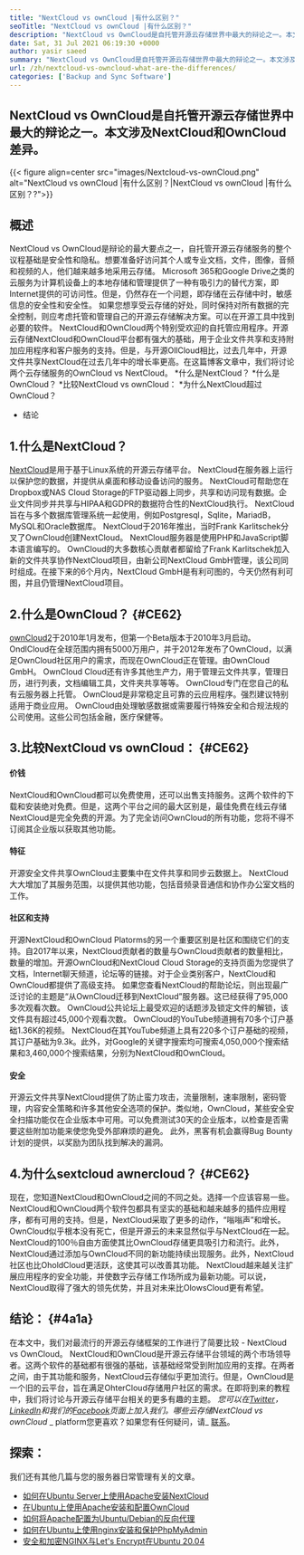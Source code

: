 ```yaml
---
title: "NextCloud vs ownCloud |有什么区别？" 
seoTitle: "NextCloud vs ownCloud |有什么区别？" 
description: "NextCloud vs OwnCloud是自托管开源云存储世界中最大的辩论之一。本文是关于NextCloud和OwnCloud的。" 
date: Sat, 31 Jul 2021 06:19:30 +0000
author: yasir saeed
summary: "NextCloud vs OwnCloud是自托管开源云存储世界中最大的辩论之一。本文涉及NextCloud和OwnCloud差异。" 
url: /zh/nextcloud-vs-owncloud-what-are-the-differences/
categories: ['Backup and Sync Software']
---
```


## NextCloud vs OwnCloud是自托管开源云存储世界中最大的辩论之一。本文涉及NextCloud和OwnCloud差异。

{{< figure align=center src="images/Nextcloud-vs-ownCloud.png" alt="NextCloud vs ownCloud |有什么区别？|NextCloud vs ownCloud |有什么区别？?">}}


## **概述**
NextCloud vs OwnCloud是辩论的最大要点之一，自托管开源云存储服务的整个议程基础是安全性和隐私。想要准备好访问其个人或专业文档，文件，图像，音频和视频的人，他们越来越多地采用云存储。 Microsoft 365和Google Drive之类的云服务为计算机设备上的本地存储和管理提供了一种有吸引力的替代方案，即Internet提供的可访问性。但是，仍然存在一个问题，即存储在云存储中时，敏感信息的安全性和安全性。
如果您想享受云存储的好处，同时保持对所有数据的完全控制，则应考虑托管和管理自己的开源云存储解决方案。可以在开源工具中找到必要的软件。 NextCloud和OwnCloud两个特别受欢迎的自托管应用程序。开源云存储NextCloud和OwnCloud平台都有强大的基础，用于企业文件共享和支持附加应用程序和客户服务的支持。但是，与开源OllCloud相比，过去几年中，开源文件共享NextCloud在过去几年中的增长率更高。在这篇博客文章中，我们将讨论两个云存储服务的OwnCloud vs NextCloud。
  *什么是NextCloud？
  *什么是OwnCloud？
  *比较NextCloud vs ownCloud：
  *为什么NextCloud超过OwnCloud？
  * 结论

## 1.什么是NextCloud？
[NextCloud][1]是用于基于Linux系统的开源云存储平台。 NextCloud在服务器上运行以保护您的数据，并提供从桌面和移动设备访问的服务。 NextCloud可帮助您在Dropbox或NAS Cloud Storage的FTP驱动器上同步，共享和访问现有数据。企业文件同步并共享与HIPAA和GDPR的数据符合性的NextCloud执行。 NextCloud旨在与多个数据库管理系统一起使用，例如Postgresql，Sqlite，MariadB，MySQL和Oracle数据库。
NextCloud于2016年推出，当时Frank Karlitschek分叉了OwnCloud创建NextCloud。 NextCloud服务器是使用PHP和JavaScript脚本语言编写的。 OwnCloud的大多数核心贡献者都留给了Frank Karlitschek加入新的文件共享协作NextCloud项目，由新公司NextCloud GmbH管理，该公司同时组成。在接下来的6个月内，NextCloud GmbH是有利可图的，今天仍然有利可图，并且仍管理NextCloud项目。

## 2.什么是OwnCloud？   {#CE62}
[ownCloud][2][2]于2010年1月发布，但第一个Beta版本于2010年3月启动。OndlCloud在全球范围内拥有5000万用户，并于2012年发布了OwnCloud，以满足OwnCloud社区用户的需求，而现在OwnCloud正在管理。由OwnCloud GmbH。 OwnCloud Cloud还有许多其他生产力，用于管理云文件共享，管理日历，进行列表，文档编辑工具，文件夹共享等等。 OwnCloud专门在您自己的私有云服务器上托管。
OwnCloud是非常稳定且可靠的云应用程序。强烈建议特别适用于商业应用。 OwnCloud由处理敏感数据或需要履行特殊安全和合规法规的公司使用。这些公司包括金融，医疗保健等。

## 3.比较NextCloud vs ownCloud： {#CE62}

#### **价钱**
NextCloud和OwnCloud都可以免费使用，还可以出售支持服务。这两个软件的下载和安装绝对免费。但是，这两个平台之间的最大区别是，最佳免费在线云存储NextCloud是完全免费的开源。为了完全访问OwnCloud的所有功能，您将不得不订阅其企业版以获取其他功能。

#### **特征**
开源安全文件共享OwnCloud主要集中在文件共享和同步云数据上。 NextCloud大大增加了其服务范围，以提供其他功能，包括音频录音通信和协作办公室文档的工作。

#### **社区**和支持
开源NextCloud和OwnCloud Platorms的另一个重要区别是社区和围绕它们的支持。自2017年以来，NextCloud贡献者的数量与OwnCloud贡献者的数量相比，数量的增加。开源OwnCloud和NextCloud Cloud Storage的支持页面为您提供了文档，Internet聊天频道，论坛等的链接。对于企业类别客户，NextCloud和OwnCloud都提供了高级支持。
如果您查看NextCloud的帮助论坛，则出现最广泛讨论的主题是“从OwnCloud迁移到NextCloud”服务器。这已经获得了95,000多次观看次数。 OwnCloud公共论坛上最受欢迎的话题涉及锁定文件的解锁，该文件具有超过45,000个观看次数。 OwnCloud的YouTube频道拥有70多个订户基础1.36K的视频。 NextCloud在其YouTube频道上具有220多个订户基础的视频，其订户基础为9.3k。此外，对Google的关键字搜索均可搜索4,050,000个搜索结果和3,460,000个搜索结果，分别为NextCloud和OwnCloud。

#### **安全**
开源云文件共享NextCloud提供了防止蛮力攻击，流量限制，速率限制，密码管理，内容安全策略和许多其他安全选项的保护。类似地，OwnCloud，某些安全安全扫描功能仅在企业版本中可用。可以免费测试30天的企业版本，以检查是否需要这些附加功能来使您免受外部麻烦的避免。
此外，黑客有机会赢得Bug Bounty计划的提供，以奖励为团队找到解决的漏洞。

## 4.为什么sextcloud awnercloud？   {#CE62}
现在，您知道NextCloud和OwnCloud之间的不同之处。选择一个应该容易一些。 NextCloud和OwnCloud两个软件包都具有坚实的基础和越来越多的插件应用程序，都有可用的支持。但是，NextCloud采取了更多的动作，“嗡嗡声”和增长。 OwnCloud似乎根本没有死亡，但是开源云的未来显然似乎与NextCloud在一起。
NextCloud的100％自由方面使其比OwnCloud存储更具吸引力和流行。此外，NextCloud通过添加与OwnCloud不同的新功能持续出现服务。此外，NextCloud社区也比OholdCloud更活跃，这使其可以改善其功能。 NextCloud越来越关注扩展应用程序的安全功能，并使数字云存储工作场所成为最新功能。可以说，NextCloud取得了强大的领先优势，并且对未来比OlowsCloud更有希望。

## 结论： {#4a1a}
在本文中，我们对最流行的开源云存储框架的工作进行了简要比较 -  NextCloud vs OwnCloud。 NextCloud和OwnCloud是开源云存储平台领域的两个市场领导者。这两个软件的基础都有很强的基础，该基础经常受到附加应用的支撑。在两者之间，由于其功能和服务，NextCloud云存储似乎更加流行。但是，OwnCloud是一个旧的云平台，旨在满足OhterCloud存储用户社区的需求。在即将到来的教程中，我们将讨论与开源云存储平台相关的更多有趣的主题。
_您可以在[Twitter][3]，[LinkedIn][4]和我们的[Facebook][5]页面上加入我们。哪些云存储NextCloud vs ownCloud_ _ platform您更喜欢？如果您有任何疑问，请_ [联系][6]。

## 探索：
我们还有其他几篇与您的服务器日常管理有关的文章。
  * [如何在Ubuntu Server上使用Apache安装NextCloud][7]
  * [在Ubuntu上使用Apache安装和配置OwnCloud][8]
  * [如何将Apache配置为Ubuntu/Debian的反向代理][9]
  * [如何在Ubuntu上使用nginx安装和保护PhpMyAdmin][10]
  * [安全和加密NGINX与Let's Encrypt在Ubuntu 20.04][11]

  
[1]: https://products.containerize.com/backup-and-sync/nextcloud/
[2]: https://products.containerize.com/backup-and-sync/owncloud/
[3]: https://twitter.com/containerize_co
[4]: https://www.linkedin.com/company/containerize/
[5]: http://facebook.com/containerize
[6]: mailto:yasir.saeed@aspose.com
[7]: https://blog.containerize.com/backup-and-sync-software/how-to-install-nextcloud-with-apache-on-ubuntu-server/
[8]: https://blog.containerize.com/backup-and-sync-software/how-to-install-and-configure-owncloud-with-apache-on-ubuntu/
[9]: https://blog.containerize.com/web-server-solution-stack/how-to-configure-apache-as-a-reverse-proxy-for-ubuntudebian/
[10]: https://blog.containerize.com/web-server-solution-stack/how-to-install-and-secure-phpmyadmin-with-nginx-on-ubuntu/
[11]: https://blog.containerize.com/web-server-solution-stack/how-to-secure-nginx-with-letsencrypt-on-ubuntu-20-04/
